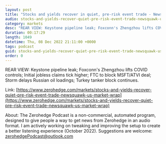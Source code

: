 ```yaml
---
layout: post
title: "Stocks and yields recover in quiet, pre-risk event trade - Newsquawk US Market Wrap"
audio: stocks-and-yields-recover-quiet-pre-risk-event-trade-newsquawk-us-market-wrap-0
category: markets
desc: "REAR VIEW: Keystone pipeline leak; Foxconn's Zhengzhou lifts COVID controls; Initial jobless claims tick higher; FTC to block MSFT/ATVI deal; Storm delays Russian oil loadings; Turkey tanker block continues."
duration: 00:17:29
length: 1049
datetime: Thu, 08 Dec 2022 21:11:00 +0000
tags: podcast
guid: stocks-and-yields-recover-quiet-pre-risk-event-trade-newsquawk-us-market-wrap-0
order: 0
---
```

REAR VIEW: Keystone pipeline leak; Foxconn's Zhengzhou lifts COVID controls; Initial jobless claims tick higher; FTC to block MSFT/ATVI deal; Storm delays Russian oil loadings; Turkey tanker block continues.

Link: [https://www.zerohedge.com/markets/stocks-and-yields-recover-quiet-pre-risk-event-trade-newsquawk-us-market-wrap](https://www.zerohedge.com/markets/stocks-and-yields-recover-quiet-pre-risk-event-trade-newsquawk-us-market-wrap)

About: The Zerohedge Podcast is a non-commercial, automated program, designed to give people a way to get news from Zerohedge in an audio format.  I am actively working on tweaking and improving the setup to create a better listening experience (October 2022).  Suggestions are welcome: [zerohedgePodcast@outlook.com](mailto:zerohedgePodcast@outlook.com)